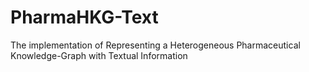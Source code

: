 # PharmaHKG-Text
The implementation of Representing a Heterogeneous Pharmaceutical Knowledge-Graph with Textual Information
